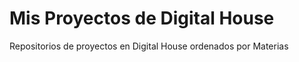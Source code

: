 # Mis Proyectos de Digital House

Repositorios de proyectos en Digital House ordenados por Materias
